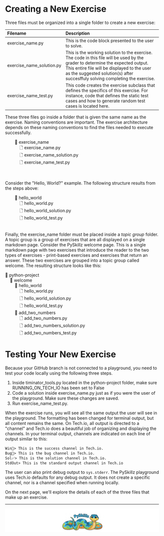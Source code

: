 # Creating a New Exercise

Three files must be organized into a single folder to create a new exercise:

| Filename | Description |
|:---------|:------------|
| exercise_name.py | This is the code block presented to the user to solve. |
| exercise_name_solution.py | This is the working solution to the exercise. The code in this file will be used by the grader to determine the expected output. This entire file will be displayed to the user as the suggested solution(s) after succesffuly solving completing the exercise. |
| exercise_name_test.py | This code creates the exercise subclass that defines the specifics of this exercise. For instance, code that defines the static test cases and how to generate random test cases is located here. |

These three files go inside a folder that is given the same name as the exercise. Naming conventions are important. The exercise architecture depends on these naming conventions to find the files needed to execute successfully.

&nbsp;&nbsp;&nbsp;&nbsp;&nbsp;&nbsp;&nbsp;&nbsp;📂 exercise_name<BR>
&nbsp;&nbsp;&nbsp;&nbsp;&nbsp;&nbsp;&nbsp;&nbsp;&nbsp;&nbsp;&nbsp;&nbsp;🗋 exercise_name.py<BR>
&nbsp;&nbsp;&nbsp;&nbsp;&nbsp;&nbsp;&nbsp;&nbsp;&nbsp;&nbsp;&nbsp;&nbsp;🗋 exercise_name_solution.py<BR>
&nbsp;&nbsp;&nbsp;&nbsp;&nbsp;&nbsp;&nbsp;&nbsp;&nbsp;&nbsp;&nbsp;&nbsp;🗋 exercise_name_test.py<BR>

<BR>

Consider the "Hello, World?" example. The following structure results from the steps above:

&nbsp;&nbsp;&nbsp;&nbsp;&nbsp;&nbsp;&nbsp;&nbsp;📂 hello_world<BR>
&nbsp;&nbsp;&nbsp;&nbsp;&nbsp;&nbsp;&nbsp;&nbsp;&nbsp;&nbsp;&nbsp;&nbsp;🗋 hello_world.py<BR>
&nbsp;&nbsp;&nbsp;&nbsp;&nbsp;&nbsp;&nbsp;&nbsp;&nbsp;&nbsp;&nbsp;&nbsp;🗋 hello_world_solution.py<BR>
&nbsp;&nbsp;&nbsp;&nbsp;&nbsp;&nbsp;&nbsp;&nbsp;&nbsp;&nbsp;&nbsp;&nbsp;🗋 hello_world_test.py<BR>
<BR>

Finally, the exercise_name folder must be placed inside a _topic group_ folder. A topic group is a group of exercises that are all displayed on a single markdown page. Consider the PySkillz welcome page. This is a single markdown page with two exercises that introduce the reader to the two types of exercises - print-based exercises and exercises that return an answer. These two exercises are grouped into a topic group called welcome. The resulting structure looks like this:

📂 python-project<BR>
&nbsp;&nbsp;&nbsp;&nbsp;📂 welcome<BR>
&nbsp;&nbsp;&nbsp;&nbsp;&nbsp;&nbsp;&nbsp;&nbsp;📂 hello_world<BR>
&nbsp;&nbsp;&nbsp;&nbsp;&nbsp;&nbsp;&nbsp;&nbsp;&nbsp;&nbsp;&nbsp;&nbsp;🗋 hello_world.py<BR>
&nbsp;&nbsp;&nbsp;&nbsp;&nbsp;&nbsp;&nbsp;&nbsp;&nbsp;&nbsp;&nbsp;&nbsp;🗋 hello_world_solution.py<BR>
&nbsp;&nbsp;&nbsp;&nbsp;&nbsp;&nbsp;&nbsp;&nbsp;&nbsp;&nbsp;&nbsp;&nbsp;🗋 hello_world_test.py<BR>
&nbsp;&nbsp;&nbsp;&nbsp;&nbsp;&nbsp;&nbsp;&nbsp;📂 add_two_numbers<BR>
&nbsp;&nbsp;&nbsp;&nbsp;&nbsp;&nbsp;&nbsp;&nbsp;&nbsp;&nbsp;&nbsp;&nbsp;🗋 add_two_numbers.py<BR>
&nbsp;&nbsp;&nbsp;&nbsp;&nbsp;&nbsp;&nbsp;&nbsp;&nbsp;&nbsp;&nbsp;&nbsp;🗋 add_two_numbers_solution.py<BR>
&nbsp;&nbsp;&nbsp;&nbsp;&nbsp;&nbsp;&nbsp;&nbsp;&nbsp;&nbsp;&nbsp;&nbsp;🗋 add_two_numbers_test.py<BR>

# Testing Your New Exercise

Because your GitHub branch is not connected to a playground, you need to test your code locally using the following three steps.

1. Inside timinator_tools.py located in the python-project folder, make sure RUNNING_ON_TECH_IO has been set to False
2. Code a solution inside exercise_name.py just as if you were the user of the playground. Make sure these changes are saved.
3. Run exercise_name_test.py.

When the exercise runs, you will see all the same output the user will see in the playground. The formatting has been changed for terminal output, but all content remains the same. On Tech.io, all output is directed to a "channel" and Tech.io does a beautiful job of organizing and displaying the channels. In your terminal output, channels are indicated on each line of output similar to this:

```text
Win🎉> This is the success channel in Tech.io.
Bug🐞> This is the bug channel in Tech.io.
Sol✅> This is the solution channel in Tech.io.
StdOut> This is the standard output channel in Tech.io
```

The user can also print debug output to `sys.stderr`. The PySkillz playground uses Tech.io defaults for any debug output. It does not create a specific channel, nor is a channel specified when running locally.

On the next page, we'll explore the details of each of the three files that make up an exercise.

************

[![Skillz Catalog](../../graphics/PySkillzFooter.png)](skillz-catalog)
